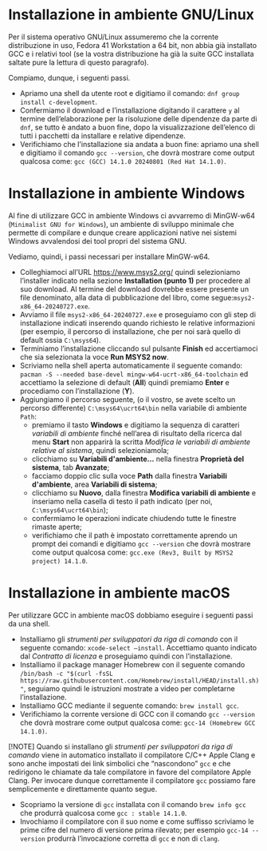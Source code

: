 # Installazione in ambiente GNU/Linux

Per il sistema operativo GNU/Linux assumeremo che la corrente distribuzione in uso, Fedora 41 Workstation a 64 bit, non abbia già installato GCC e i relativi tool (se la vostra distribuzione ha già la suite GCC installata saltate pure la lettura di questo paragrafo).

Compiamo, dunque, i seguenti passi.

- Apriamo una shell da utente root e digitiamo il comando: `dnf group install c-development`.
- Confermiamo il download e l’installazione digitando il carattere `y` al termine dell’elaborazione per la risoluzione delle dipendenze da parte di `dnf`, se tutto è andato a buon fine, dopo la visualizzazione dell’elenco di tutti i pacchetti da installare e relative dipendenze.
- Verifichiamo che l'installazione sia andata a buon fine: apriamo una shell e digitiamo il comando `gcc --version`, che dovrà mostrare come output qualcosa come: `gcc (GCC) 14.1.0 20240801 (Red Hat 14.1.0)`.

# Installazione in ambiente Windows

Al fine di utilizzare GCC in ambiente Windows ci avvarremo di MinGW-w64 (`Minimalist GNU for Windows`), un ambiente di sviluppo minimale che permette di compilare e dunque creare applicazioni native nei sistemi Windows avvalendosi dei tool propri del sistema GNU.

Vediamo, quindi, i passi necessari per installare MinGW-w64.

- Colleghiamoci all’URL https://www.msys2.org/ quindi selezioniamo l’installer indicato nella sezione **Installation (punto 1)** per procedere al suo download. Al termine del download dovrebbe essere presente un file denominato, alla data di pubblicazione del libro, come segue:`msys2-x86_64-20240727.exe`.
- Avviamo il file `msys2-x86_64-20240727.exe` e proseguiamo con gli step di installazione indicati inserendo quando richiesto le relative informazioni (per esempio, il percorso di installazione, che per noi sarà quello di default ossia `C:\msys64`).
- Terminiamo l’installazione cliccando sul pulsante **Finish** ed accertiamoci che sia selezionata la voce **Run MSYS2 now**.
- Scriviamo nella shell aperta automaticamente il seguente comando: `pacman -S --needed base-devel mingw-w64-ucrt-x86_64-toolchain` ed accettiamo la selezione di default (**All**) quindi premiamo **Enter** e procediamo con l’installazione (**Y**).
- Aggiungiamo il percorso seguente, (o il vostro, se avete scelto un percorso differente) `C:\msys64\ucrt64\bin` nella variabile di ambiente `Path`:
  - premiamo il tasto **Windows** e digitiamo la sequenza di caratteri *variabili di ambiente* finché nell’area di risultato della ricerca dal menu **Start** non apparirà la scritta *Modifica le variabili di ambiente relative al sistema*, quindi selezioniamola;
  - clicchiamo su **Variabili d'ambiente...** nella finestra **Proprietà del sistema**, tab **Avanzate**;
  - facciamo doppio clic sulla voce **Path** dalla finestra **Variabili d'ambiente**, area **Variabili di sistema**;
  - clicchiamo su **Nuovo**, dalla finestra **Modifica variabili di ambiente** e inseriamo nella casella di testo il path indicato (per noi, `C:\msys64\ucrt64\bin`);
  - confermiamo le operazioni indicate chiudendo tutte le finestre rimaste aperte;
  - verifichiamo che il path è impostato correttamente aprendo un prompt dei comandi e digitiamo `gcc --version` che dovrà mostrare come output qualcosa come: `gcc.exe (Rev3, Built by MSYS2 project) 14.1.0`.

# Installazione in ambiente macOS

Per utilizzare GCC in ambiente macOS dobbiamo eseguire i seguenti passi da una shell.

- Installiamo gli *strumenti per sviluppatori da riga di comando* con il seguente comando: `xcode-select –install`. Accettiamo quanto indicato dal *Contratto di licenza* e proseguiamo quindi con l’installazione.
- Installiamo il package manager Homebrew con il seguente comando `/bin/bash -c "$(curl -fsSL https://raw.githubusercontent.com/Homebrew/install/HEAD/install.sh)"`, seguiamo quindi le istruzioni mostrate a video per completarne l’installazione.
- Installiamo GCC mediante il seguente comando: `brew install gcc`.
- Verifichiamo la corrente versione di GCC con il comando `gcc --version` che dovrà mostrare come output qualcosa come: `gcc-14 (Homebrew GCC 14.1.0)`.

[!NOTE]
Quando si installano gli *strumenti per sviluppatori da riga di comando* viene in automatico installato il compilatore C/C++ Apple Clang e sono anche impostati dei link simbolici che “nascondono” `gcc` e che redirigono le chiamate da tale compilatore in favore del compilatore Apple Clang. Per invocare dunque correttamente il compilatore `gcc` possiamo fare semplicemente e direttamente quanto segue.

- Scopriamo la versione di `gcc` installata con il comando `brew info gcc` che produrrà qualcosa come `gcc : stable 14.1.0`.
- Invochiamo il compilatore con il suo nome e come suffisso scriviamo le prime cifre del numero di versione prima rilevato; per esempio `gcc-14 --version` produrrà l’invocazione corretta di `gcc` e non di `clang`.
